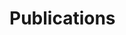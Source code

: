 <h1>Publications</h1>
<div id="bibtex_display">
    <!-- <div class="bibtex_template" style="display: none;">
        <ul>
            <li>
                <span class="if title">
                    <a class="bibtexVar" href="http://www.website.com/~demo/papers/+BIBTEXKEY+.pdf" extra="BIBTEXKEY">
                        <span style="text-decoration: underline;" class="title"></span>,
                    </a>
                </span>
                <div class="if author">
                    <span class="author"></span>
                </div>
                <div>
                    <span class="if journal"><em><span class="journal"></span></em>,</span>
                    <span class="if publisher"><em><span class="publisher"></span></em>,</span>
                    <span class="if booktitle">In <em><span class="booktitle"></span></em>,</span>
                    <span class="if address"><span class="address"></span>,</span>
                    <span class="if month"><span class="month"></span>,</span>
                    <span class="if year"><span class="year"></span>.</span>
                    <span class="if note"><span class="note"></span></span>
                    <a class="bibtexVar" role="button" data-toggle="collapse" href="#bib+BIBTEXKEY+"
                        aria-expanded="false" aria-controls="bib+BIBTEXKEY+" extra="BIBTEXKEY" bibtexjs-css-escape>
                        [bib]
                    </a>
                </div>
                <div class="bibtexVar collapse" id="bib+BIBTEXKEY+" extra="BIBTEXKEY">
                    <div class="well">
                        <pre><span class="bibtexraw noread"></span></pre>
                    </div>
                </div>
                <div style="display:none"><span class="bibtextype"></span></div>
            </li>
        </ul>
    </div> -->
</div>

<script src="/src/bibtex_js.js" type="text/javascript" charset="utf-8"></script>
<bibtex src="/pub/pub.bib"></bibtex>
